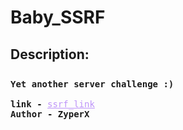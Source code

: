 
# Baby_SSRF
## Description:
<div style="font-family: Consolas,monaco,monospace;  padding-top: 2%;">
	<b>  Yet another server challenge :) </b> 	
			<br>
	<br>
	 <b>link - </b>  <a style="color:#bd93f9" href="http://web.zh3r0.cf:6969/" target="_blank">ssrf_link</a>
	<br>
		<b>Author - ZyperX</b>
</div>

